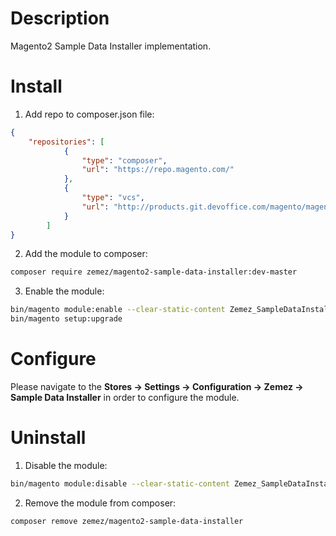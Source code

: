 Description
===========
Magento2 Sample Data Installer implementation.

Install
=======

1. Add repo to composer.json file:
```json
{
    "repositories": [
            {
                "type": "composer",
                "url": "https://repo.magento.com/"
            },
            {
                "type": "vcs",
                "url": "http://products.git.devoffice.com/magento/magento2-sample-data-installer.git"
            }
        ]
}
```

2. Add the module to composer:
```bash
composer require zemez/magento2-sample-data-installer:dev-master
```

3. Enable the module:
```bash
bin/magento module:enable --clear-static-content Zemez_SampleDataInstaller
bin/magento setup:upgrade
```

Configure
=========

Please navigate to the **Stores -> Settings -> Configuration -> Zemez -> Sample Data Installer** in order to configure the module.

Uninstall
=========

1. Disable the module:
```bash
bin/magento module:disable --clear-static-content Zemez_SampleDataInstaller
```

2. Remove the module from composer:
```bash
composer remove zemez/magento2-sample-data-installer
```
